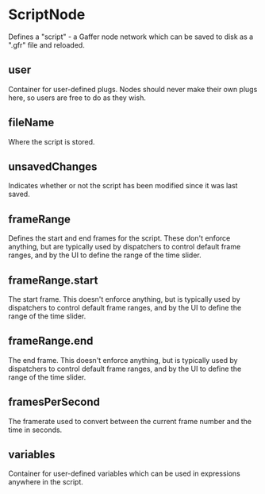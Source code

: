 # ScriptNode

Defines a "script" - a Gaffer node network which can be
saved to disk as a ".gfr" file and reloaded.

## user

 Container for user-defined plugs. Nodes
should never make their own plugs here,
so users are free to do as they wish.

## fileName

 Where the script is stored.

## unsavedChanges

 Indicates whether or not the script has been
modified since it was last saved.

## frameRange

 Defines the start and end frames for the script.
These don't enforce anything, but are typically
used by dispatchers to control default frame
ranges, and by the UI to define the range of the
time slider.

## frameRange.start

 The start frame. This doesn't enforce anything,
but is typically used by dispatchers to control
default frame ranges, and by the UI to define
the range of the time slider.

## frameRange.end

 The end frame. This doesn't enforce anything,
but is typically used by dispatchers to control
default frame ranges, and by the UI to define
the range of the time slider.

## framesPerSecond

 The framerate used to convert between the current
frame number and the time in seconds.

## variables

 Container for user-defined variables which can
be used in expressions anywhere in the script.

